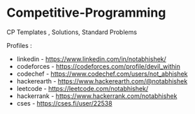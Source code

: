 # Competitive-Programming
CP Templates , Solutions, Standard Problems

Profiles : 
- linkedin - https://www.linkedin.com/in/notabhishek/
- codeforces -  https://codeforces.com/profile/devil_within
- codechef -    https://www.codechef.com/users/not_abhishek
- hackerearth - https://www.hackerearth.com/@notabhishek
- leetcode -    https://leetcode.com/notabhishek/
- hackerrank -  https://www.hackerrank.com/notabhishek
- cses -        https://cses.fi/user/22538
